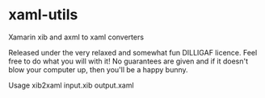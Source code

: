 xaml-utils
==========

Xamarin xib and axml to xaml converters


Released under the very relaxed and somewhat fun DILLIGAF licence. Feel free to do what you will with it! No guarantees are given and if it doesn't blow your computer up, then you'll be a happy bunny.

Usage xib2xaml input.xib output.xaml

